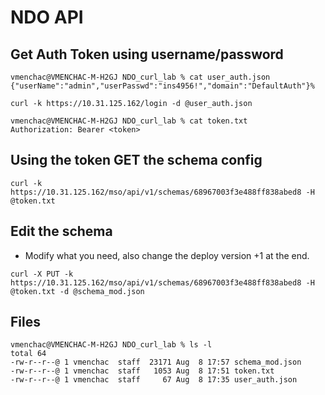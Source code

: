 # NDO API
## Get Auth Token using username/password

```
vmenchac@VMENCHAC-M-H2GJ NDO_curl_lab % cat user_auth.json 
{"userName":"admin","userPasswd":"ins4956!","domain":"DefaultAuth"}%   
```
```
curl -k https://10.31.125.162/login -d @user_auth.json   
```
```
vmenchac@VMENCHAC-M-H2GJ NDO_curl_lab % cat token.txt 
Authorization: Bearer <token>   
```

## Using the token GET the schema config

```
curl -k https://10.31.125.162/mso/api/v1/schemas/68967003f3e488ff838abed8 -H @token.txt   
```

## Edit the schema

+ Modify what you need, also change the deploy version +1 at the end.

```
curl -X PUT -k https://10.31.125.162/mso/api/v1/schemas/68967003f3e488ff838abed8 -H @token.txt -d @schema_mod.json 
```

## Files

```
vmenchac@VMENCHAC-M-H2GJ NDO_curl_lab % ls -l
total 64
-rw-r--r--@ 1 vmenchac  staff  23171 Aug  8 17:57 schema_mod.json
-rw-r--r--@ 1 vmenchac  staff   1053 Aug  8 17:51 token.txt
-rw-r--r--@ 1 vmenchac  staff     67 Aug  8 17:35 user_auth.json

```

